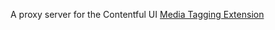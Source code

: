 A proxy server for the Contentful UI [Media Tagging Extension](https://github.com/doodybrains/media-tagging-extension)
